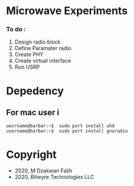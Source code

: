 # Microwave Experiments

### To do :
1. Design radio block
2. Define Paramater radio
3. Create PHY
4. Create virtual interface
5. Run USRP

# Depedency
## For mac user i
```console
uesrname@barbar:~$  sudo port install uhd
username@barbar:~$  sudo port install gnuradio
```








# Copyright

- 2020, M Dzakwan Falih
- 2020, Bitwyre Technologies LLC
